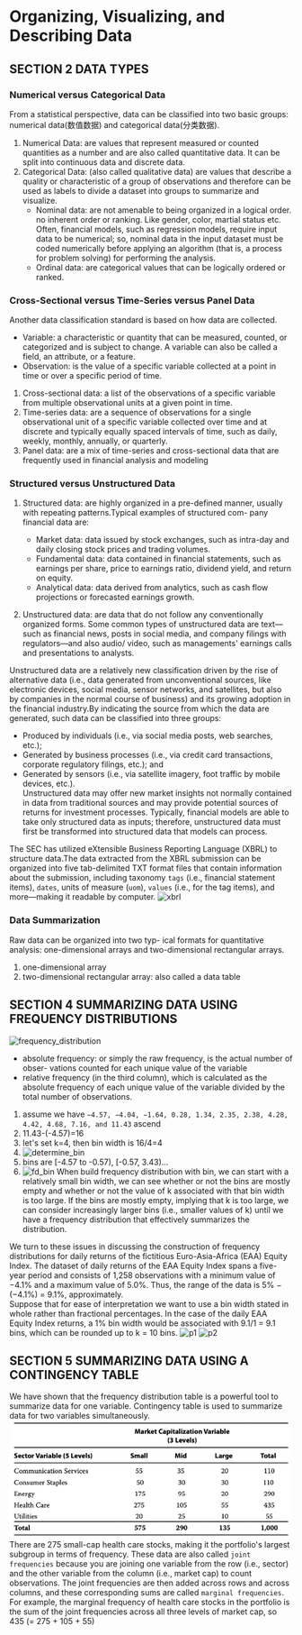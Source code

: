 # Organizing, Visualizing, and Describing Data
## SECTION 2 DATA TYPES
### Numerical versus Categorical Data
From a statistical perspective, data can be classified into two basic groups: numerical data(数值数据) and categorical data(分类数据).
1. Numerical Data: are values that represent measured or counted quantities as a number and are also called quantitative data. It can be split into continuous data and discrete data.
2. Categorical Data: (also called qualitative data) are values that describe a quality or characteristic of a group of observations and therefore can be used as labels to divide a dataset into groups to summarize and visualize.
    * Nominal data: are not amenable to being organized in a logical order. no inherent order or ranking. Like gender, color, martial status etc. Often, financial models, such as regression models, require input data to be numerical; so, nominal data in the input dataset must be coded numerically before applying an algorithm (that is, a process for problem solving) for performing the analysis. 
    * Ordinal data: are categorical values that can be logically ordered or ranked.
### Cross-Sectional versus Time-Series versus Panel Data
Another data classification standard is based on how data are collected. 
* Variable: a characteristic or quantity that can be measured, counted, or categorized and is subject to change. A variable can also be called a field, an attribute, or a feature. 
* Observation: is the value of a specific variable collected at a point in time or over a specific period of time.
1. Cross-sectional data: a list of the observations of a specific variable from multiple observational units at a given point in time. 
2. Time-series data: are a sequence of observations for a single observational unit of a specific variable collected over time and at discrete and typically equally spaced intervals of time, such as daily, weekly, monthly, annually, or quarterly. 
3. Panel data: are a mix of time-series and cross-sectional data that are frequently used in financial analysis and modeling

### Structured versus Unstructured Data
1. Structured data: are highly organized in a pre-defined manner, usually with repeating patterns.Typical examples of structured com- pany financial data are:
    * Market data: data issued by stock exchanges, such as intra-day and daily closing stock prices and trading volumes.
    * Fundamental data: data contained in financial statements, such as earnings per share, price to earnings ratio, dividend yield, and return on equity.
    * Analytical data: data derived from analytics, such as cash flow projections or forecasted earnings growth.

2. Unstructured data: are data that do not follow any conventionally organized forms. Some common types of unstructured data are text—such as financial news, posts in social media, and company filings with regulators—and also audio/ video, such as managements' earnings calls and presentations to analysts.

Unstructured data are a relatively new classification driven by the rise of alternative data (i.e., data generated from unconventional sources, like electronic devices, social media, sensor networks, and satellites, but also by companies in the normal course of business) and its growing adoption in the financial industry.By indicating the source from which the data are generated, such data can be classified into three groups:
* Produced by individuals (i.e., via social media posts, web searches, etc.);
* Generated by business processes (i.e., via credit card transactions, corporate
regulatory filings, etc.); and
* Generated by sensors (i.e., via satellite imagery, foot traffic by mobile devices, etc.).\
Unstructured data may offer new market insights not normally contained in data from traditional sources and may provide potential sources of returns for investment processes. Typically, financial models are able to take only structured data as inputs; therefore, unstructured data must first be transformed into structured data that models can process.

The SEC has utilized eXtensible Business Reporting Language (XBRL) to structure data.The data extracted from the XBRL submission can be organized into five tab-delimited TXT format files that contain information about the submission, including taxonomy `tags` (i.e., financial statement items), `dates`, units of measure (`uom`), `values` (i.e., for the tag items), and more—making it readable by computer.
![xbrl](model_02_XBRL.png)

### Data Summarization
Raw data can be organized into two typ- ical formats for quantitative analysis: one-dimensional arrays and two-dimensional rectangular arrays.
1. one-dimensional array
2. two-dimensional rectangular array: also called a data table

## SECTION 4 SUMMARIZING DATA USING FREQUENCY DISTRIBUTIONS
![frequency_distribution](model_02_frequency_distribution.png)
* absolute frequency: or simply the raw frequency, is the actual number of obser- vations counted for each unique value of the variable
* relative frequency (in the third column), which is calculated as the absolute frequency of each unique value of the variable divided by the total number of observations.

1. assume we have `−4.57, −4.04, −1.64, 0.28, 1.34, 2.35, 2.38, 4.28, 4.42, 4.68, 7.16, and 11.43` ascend
2. 11.43-(-4.57)=16
3. let's set k=4, then bin width is 16/4=4
4. ![determine_bin](model_02_determine_bin.png)
5. bins are [-4.57 to -0.57), [-0.57, 3.43)...
6. ![fd_bin](model_02_fd_bin.png)
When build frequency distribution with bin, we can start with a relatively small bin width, we can see whether or not the bins are mostly empty and whether or not the value of k associated with that bin width is too large. If the bins are mostly empty, implying that k is too large, we can consider increasingly larger bins (i.e., smaller values of k) until we have a frequency distribution that effectively summarizes the distribution.

We turn to these issues in discussing the construction of frequency distributions for daily returns of the fictitious Euro-Asia-Africa (EAA) Equity Index. The dataset of daily returns of the EAA Equity Index spans a five-year period and consists of 1,258 observations with a minimum value of −4.1% and a maximum value of 5.0%. Thus, the range of the data is 5% − (−4.1%) = 9.1%, approximately.\
Suppose that for ease of interpretation we want to use a bin width stated in whole rather than fractional percentages. In the case of the daily EAA Equity Index returns, a 1% bin width would be associated with 9.1/1 = 9.1 bins, which can be rounded up to k = 10 bins.
![p1](model_02_fd_cumulative_p1.png)
![p2](model_02_fd_cumulative_p2.png)

## SECTION 5 SUMMARIZING DATA USING A CONTINGENCY TABLE
We have shown that the frequency distribution table is a powerful tool to summarize data for one variable. Contingency table is used to summarize data for two variables simultaneously.\
![pf](model02/model_02_pf_by_sector_market_cap.png)\
There are 275 small-cap health care stocks, making it the portfolio's largest subgroup in terms of frequency. These data are also called `joint frequencies` because you are joining one variable from the row (i.e., sector) and the other variable from the column (i.e., market cap) to count observations. The joint frequencies are then added across rows and across columns, and these corresponding sums are called `marginal frequencies`. For example, the marginal frequency of health care stocks in the portfolio is the sum of the joint frequencies across all three levels of market cap, so 435 (= 275 + 105 + 55)
